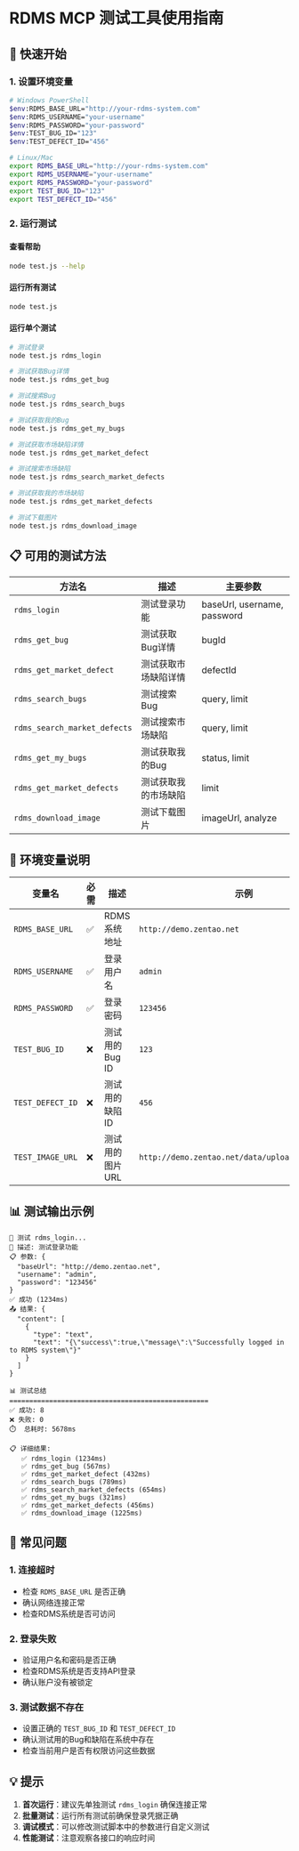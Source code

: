 # RDMS MCP 测试工具使用指南

## 🚀 快速开始

### 1. 设置环境变量
```bash
# Windows PowerShell
$env:RDMS_BASE_URL="http://your-rdms-system.com"
$env:RDMS_USERNAME="your-username"
$env:RDMS_PASSWORD="your-password"
$env:TEST_BUG_ID="123"
$env:TEST_DEFECT_ID="456"

# Linux/Mac
export RDMS_BASE_URL="http://your-rdms-system.com"
export RDMS_USERNAME="your-username"
export RDMS_PASSWORD="your-password"
export TEST_BUG_ID="123"
export TEST_DEFECT_ID="456"
```

### 2. 运行测试

#### 查看帮助
```bash
node test.js --help
```

#### 运行所有测试
```bash
node test.js
```

#### 运行单个测试
```bash
# 测试登录
node test.js rdms_login

# 测试获取Bug详情
node test.js rdms_get_bug

# 测试搜索Bug
node test.js rdms_search_bugs

# 测试获取我的Bug
node test.js rdms_get_my_bugs

# 测试获取市场缺陷详情
node test.js rdms_get_market_defect

# 测试搜索市场缺陷
node test.js rdms_search_market_defects

# 测试获取我的市场缺陷
node test.js rdms_get_market_defects

# 测试下载图片
node test.js rdms_download_image
```

## 📋 可用的测试方法

| 方法名 | 描述 | 主要参数 |
|--------|------|----------|
| `rdms_login` | 测试登录功能 | baseUrl, username, password |
| `rdms_get_bug` | 测试获取Bug详情 | bugId |
| `rdms_get_market_defect` | 测试获取市场缺陷详情 | defectId |
| `rdms_search_bugs` | 测试搜索Bug | query, limit |
| `rdms_search_market_defects` | 测试搜索市场缺陷 | query, limit |
| `rdms_get_my_bugs` | 测试获取我的Bug | status, limit |
| `rdms_get_market_defects` | 测试获取我的市场缺陷 | limit |
| `rdms_download_image` | 测试下载图片 | imageUrl, analyze |

## 🔧 环境变量说明

| 变量名 | 必需 | 描述 | 示例 |
|--------|------|------|------|
| `RDMS_BASE_URL` | ✅ | RDMS系统地址 | `http://demo.zentao.net` |
| `RDMS_USERNAME` | ✅ | 登录用户名 | `admin` |
| `RDMS_PASSWORD` | ✅ | 登录密码 | `123456` |
| `TEST_BUG_ID` | ❌ | 测试用的Bug ID | `123` |
| `TEST_DEFECT_ID` | ❌ | 测试用的缺陷ID | `456` |
| `TEST_IMAGE_URL` | ❌ | 测试用的图片URL | `http://demo.zentao.net/data/upload/1/image.png` |

## 📊 测试输出示例

```
🧪 测试 rdms_login...
📝 描述: 测试登录功能
📋 参数: {
  "baseUrl": "http://demo.zentao.net",
  "username": "admin",
  "password": "123456"
}
✅ 成功 (1234ms)
📤 结果: {
  "content": [
    {
      "type": "text",
      "text": "{\"success\":true,\"message\":\"Successfully logged in to RDMS system\"}"
    }
  ]
}

📊 测试总结
==================================================
✅ 成功: 8
❌ 失败: 0
⏱️  总耗时: 5678ms

📋 详细结果:
   ✅ rdms_login (1234ms)
   ✅ rdms_get_bug (567ms)
   ✅ rdms_get_market_defect (432ms)
   ✅ rdms_search_bugs (789ms)
   ✅ rdms_search_market_defects (654ms)
   ✅ rdms_get_my_bugs (321ms)
   ✅ rdms_get_market_defects (456ms)
   ✅ rdms_download_image (1225ms)
```

## 🚨 常见问题

### 1. 连接超时
- 检查 `RDMS_BASE_URL` 是否正确
- 确认网络连接正常
- 检查RDMS系统是否可访问

### 2. 登录失败
- 验证用户名和密码是否正确
- 检查RDMS系统是否支持API登录
- 确认账户没有被锁定

### 3. 测试数据不存在
- 设置正确的 `TEST_BUG_ID` 和 `TEST_DEFECT_ID`
- 确认测试用的Bug和缺陷在系统中存在
- 检查当前用户是否有权限访问这些数据

## 💡 提示

1. **首次运行**：建议先单独测试 `rdms_login` 确保连接正常
2. **批量测试**：运行所有测试前确保登录凭据正确
3. **调试模式**：可以修改测试脚本中的参数进行自定义测试
4. **性能测试**：注意观察各接口的响应时间